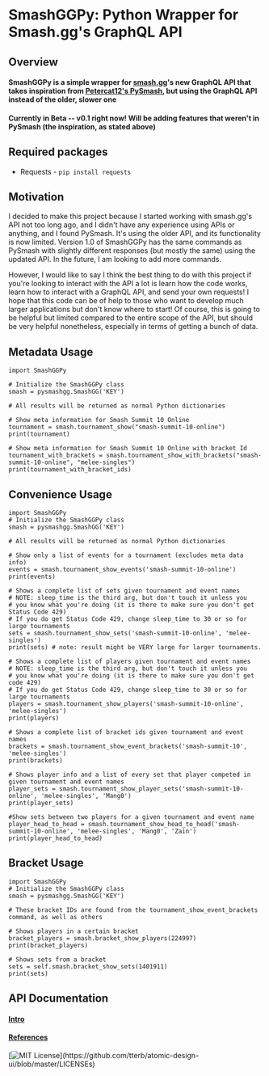 # SmashGGPy: Python Wrapper for Smash.gg's GraphQL API

## Overview

#### SmashGGPy is a simple wrapper for [smash.gg](https://smash.gg)'s new GraphQL API that takes inspiration from [Petercat12's PySmash](https://github.com/PeterCat12/pysmash), but using the GraphQL API instead of the older, slower one

#### Currently in Beta -- v0.1 right now! Will be adding features that weren't in PySmash (the inspiration, as stated above)

## Required packages

- Requests - `pip install requests`

## Motivation

I decided to make this project because I started working with smash.gg's API not too long ago, and I didn't have any experience using APIs or anything, and I found PySmash. It's using the older API, and its functionality is now limited. Version 1.0 of SmashGGPy has the same commands as PySmash with slightly different responses (but mostly the same) using the updated API. In the future, I am looking to add more commands.

However, I would like to say I think the best thing to do with this project if you're looking to interact with the API a lot is learn how the code works, learn how to interact with a GraphQL API, and send your own requests! I hope that this code can be of help to those who want to develop much larger applications but don't know where to start! Of course, this is going to be helpful but limited compared to the entire scope of the API, but should be very helpful nonetheless, especially in terms of getting a bunch of data.

## Metadata Usage

```
import SmashGGPy

# Initialize the SmashGGPy class
smash = pysmashgg.SmashGG('KEY')

# All results will be returned as normal Python dictionaries

# Show meta information for Smash Summit 10 Online
tournament = smash.tournament_show("smash-summit-10-online")
print(tournament)

# Show meta information for Smash Summit 10 Online with bracket Id
tournament_with_brackets = smash.tournament_show_with_brackets("smash-summit-10-online", "melee-singles")
print(tournament_with_bracket_ids)
```

## Convenience Usage

```
import SmashGGPy
# Initialize the SmashGGPy class
smash = pysmashgg.SmashGG('KEY')

# All results will be returned as normal Python dictionaries

# Show only a list of events for a tournament (excludes meta data info)
events = smash.tournament_show_events('smash-summit-10-online')
print(events)

# Shows a complete list of sets given tournament and event names
# NOTE: sleep_time is the third arg, but don't touch it unless you
# you know what you're doing (it is there to make sure you don't get Status Code 429)
# If you do get Status Code 429, change sleep_time to 30 or so for large tournaments
sets = smash.tournament_show_sets('smash-summit-10-online', 'melee-singles')
print(sets) # note: result might be VERY large for larger tournaments.

# Shows a complete list of players given tournament and event names
# NOTE: sleep_time is the third arg, but don't touch it unless you
# you know what you're doing (it is there to make sure you don't get code 429)
# If you do get Status Code 429, change sleep_time to 30 or so for large tournaments
players = smash.tournament_show_players('smash-summit-10-online', 'melee-singles')
print(players)

# Shows a complete list of bracket ids given tournament and event names
brackets = smash.tournament_show_event_brackets('smash-summit-10', 'melee-singles')
print(brackets)

# Shows player info and a list of every set that player competed in given tournament and event names
player_sets = smash.tournament_show_player_sets('smash-summit-10-online', 'melee-singles', 'Mang0')
print(player_sets)

#Show sets between two players for a given tournament and event name
player_head_to_head = smash.tournament_show_head_to_head('smash-summit-10-online', 'melee-singles', 'Mang0', 'Zain')
print(player_head_to_head)
```

## Bracket Usage

```
import SmashGGPy
# Initialize the SmashGGPy class
smash = pysmashgg.SmashGG('KEY')

# These bracket IDs are found from the tournament_show_event_brackets command, as well as others

# Shows players in a certain bracket
bracket_players = smash.bracket_show_players(224997)
print(bracket_players)

# Shows sets from a bracket
sets = self.smash.bracket_show_sets(1401911)
print(sets)
```

## API Documentation

#### [Intro](https://developer.smash.gg/docs/intro/)

#### [References](https://developer.smash.gg/reference/)

[![MIT License](https://img.shields.io/apm/l/atomic-design-ui.svg?)](https://github.com/tterb/atomic-design-ui/blob/master/LICENSEs)
